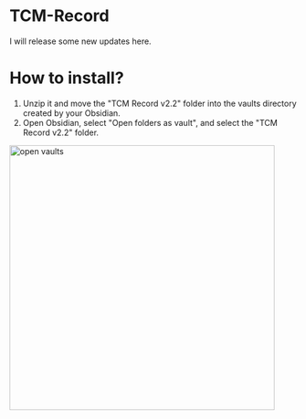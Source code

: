 # TCM-Record
I will release some new updates here.

# How to install?
1. Unzip it and move the "TCM Record v2.2" folder into the vaults directory created by your Obsidian.
2. Open Obsidian, select "Open folders as vault", and select the "TCM Record v2.2" folder.
<img width="464" alt="open vaults" src="https://github.com/user-attachments/assets/e8ab7546-1f02-4853-b671-63b043ae6633" />
